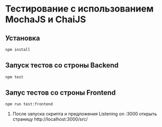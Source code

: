 # Тестирование с использованием MochaJS и ChaiJS

## Установка
```bash
npm install
```

## Запуск тестов со строны Backend
```bash
npm test
```

## Запус тестов со строны Frontend
```bash
npm run test:frontend
```
1. После запуска скрипта и предложения Listening on :3000 открыть страницу http://localhost:3000/src/